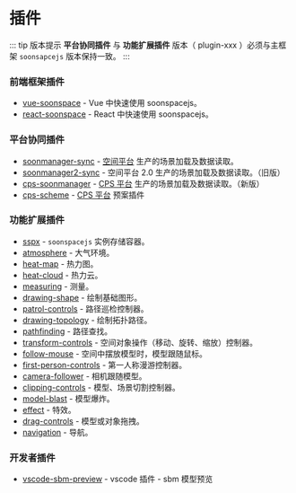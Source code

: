 # 插件

::: tip 版本提示
**平台协同插件** 与 **功能扩展插件** 版本（ plugin-xxx ）必须与主框架 `soonsapcejs` 版本保持一致。
:::

### 前端框架插件

- [vue-soonspace](./vue-soonspace) - Vue 中快速使用 soonspacejs。
- [react-soonspace](./react-soonspace) - React 中快速使用 soonspacejs。

### 平台协同插件

- [soonmanager-sync](./soonmanager-sync) - [空间平台](http://111.231.137.202:9050/#/projectManage/bim) 生产的场景加载及数据读取。
- [soonmanager2-sync](./soonmanager2-sync) - 空间平台 2.0 生产的场景加载及数据读取。（旧版）
- [cps-soonmanager](./cps-soonmanager) - [CPS 平台](https://sooncps.xwbuilders.com/workspace/manager) 生产的场景加载及数据读取。（新版）
- [cps-scheme](./cps-scheme) - [CPS 平台](https://sooncps.xwbuilders.com/workspace/manager) 预案插件

### 功能扩展插件

- [sspx](./sspx) - `soonspacejs` 实例存储容器。
- [atmosphere](./atmosphere) - 大气环境。
- [heat-map](./heat-map) - 热力图。
- [heat-cloud](./heat-cloud) - 热力云。
- [measuring](./measuring) - 测量。
- [drawing-shape](./drawing-shape) - 绘制基础图形。
- [patrol-controls](./patrol-controls) - 路径巡检控制器。
- [drawing-topology](./drawing-topology) - 绘制拓扑路径。
- [pathfinding](./pathfinding) - 路径查找。
- [transform-controls](./transform-controls) - 空间对象操作（移动、旋转、缩放）控制器。
- [follow-mouse](./follow-mouse) - 空间中摆放模型时，模型跟随鼠标。
- [first-person-controls](./first-person-controls) - 第一人称漫游控制器。
- [camera-follower](./camera-follower) - 相机跟随模型。
- [clipping-controls](./clipping-controls) - 模型、场景切割控制器。
- [model-blast](./model-blast) - 模型爆炸。
- [effect](./effect) - 特效。
- [drag-controls](./drag-controls) - 模型或对象拖拽。
- [navigation](./navigation) - 导航。

### 开发者插件

- [vscode-sbm-preview](./vscode-sbm-preview) - vscode 插件 - sbm 模型预览
